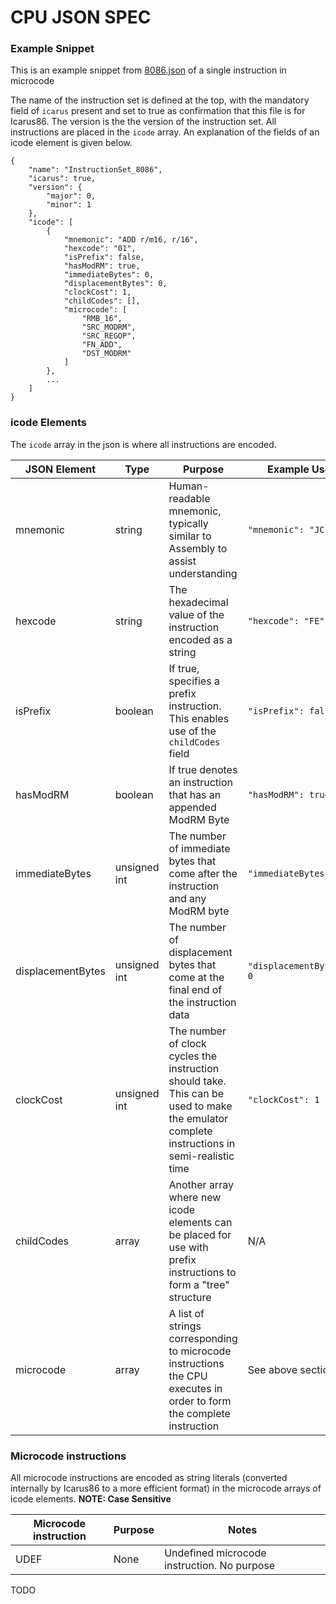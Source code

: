 # CPU JSON SPEC

### Example Snippet

This is an example snippet from [8086.json](bin/8086.json) of a single instruction in microcode

The name of the instruction set is defined at the top, with the mandatory field of `icarus` present and set to true as confirmation that this file is for Icarus86. The version is the the version of the instruction set. All instructions are placed in the `icode` array. An explanation of the fields of an icode element is given below.

```
{
	"name": "InstructionSet_8086",
	"icarus": true,
	"version": {
		"major": 0,
		"minor": 1
	},
	"icode": [
		{
			"mnemonic": "ADD r/m16, r/16",
			"hexcode": "01",
			"isPrefix": false,
			"hasModRM": true,
			"immediateBytes": 0,
			"displacementBytes": 0,
			"clockCost": 1,
			"childCodes": [],
			"microcode": [
				"RMB_16",
				"SRC_MODRM",
				"SRC_REGOP",
				"FN_ADD",
				"DST_MODRM"
			]
		},
        ...
    ]
}
```

### icode Elements

The `icode` array in the json is where all instructions are encoded.

JSON Element | Type | Purpose | Example Use
 ----------- | ---- | ------- | ---------- 
mnemonic | string | Human-readable mnemonic, typically similar to Assembly to assist understanding | `"mnemonic": "JC"`
hexcode | string | The hexadecimal value of the instruction encoded as a string | `"hexcode": "FE"`
isPrefix | boolean | If true, specifies a prefix instruction. This enables use of the `childCodes` field | `"isPrefix": false`
hasModRM | boolean | If true denotes an instruction that has an appended ModRM Byte | `"hasModRM": true`
immediateBytes | unsigned int | The number of immediate bytes that come after the instruction and any ModRM byte | `"immediateBytes": 2`
displacementBytes | unsigned int | The number of displacement bytes that come at the final end of the instruction data | `"displacementBytes": 0`
clockCost | unsigned int | The number of clock cycles the instruction should take. This can be used to make the emulator complete instructions in semi-realistic time | `"clockCost": 1`
childCodes | array | Another array where new icode elements can be placed for use with prefix instructions to form a "tree" structure | N/A
microcode | array | A list of strings corresponding to microcode instructions the CPU executes in order to form the complete instruction | See above section

### Microcode instructions

All microcode instructions are encoded as string literals (converted internally by Icarus86 to a more efficient format) in the microcode arrays of icode elements. **NOTE: Case Sensitive**

Microcode instruction | Purpose | Notes
 -------------------- | ------- | ----- 
UDEF | None | Undefined microcode instruction. No purpose

TODO
